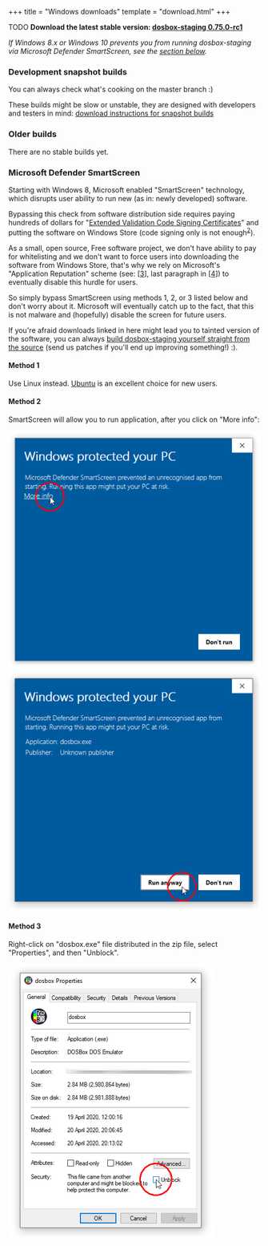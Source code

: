 +++
title = "Windows downloads"
template = "download.html"
+++

TODO **Download the latest stable version: [dosbox-staging 0.75.0-rc1](/)**

*If Windows 8.x or Windows 10 prevents you from running dosbox-staging via
Microsoft Defender SmartScreen, see the [section below](#ms-ss).*

### Development snapshot builds

You can always check what's cooking on the master branch :)

These builds might be slow or unstable, they are designed with developers
and testers in mind: [download instructions for snapshot builds](
https://github.com/dosbox-staging/dosbox-staging#development-snapshot-builds)

### Older builds

There are no stable builds yet.

### <a name="ms-ss"></a> Microsoft Defender SmartScreen

Starting with Windows 8, Microsoft enabled "SmartScreen" technology, which
disrupts user ability to run new (as in: newly developed) software.

Bypassing this check from software distribution side requires paying hundreds
of dollars for "[Extended Validation Code Signing Certificates][1]" and putting
the software on Windows Store (code signing only is not enough<sup>[2]</sup>).

As a small, open source, Free software project, we don't have ability to pay
for whitelisting and we don't want to force users into downloading the software
from Windows Store, that's why we rely on Microsoft's "Application Reputation"
scheme (see: [[3]], last paragraph in [[4]]) to eventually disable this hurdle for
users.

So simply bypass SmartScreen using methods 1, 2, or 3 listed below and don't
worry about it. Microsoft will eventually catch up to the fact, that this is
not malware and (hopefully) disable the screen for future users.

If you're afraid downloads linked in here might lead you to tainted version
of the software, you can always
[build dosbox-staging yourself straight from the source][5] (send us patches
if you'll end up improving something!) :).

[1]:https://docs.microsoft.com/en-gb/archive/blogs/ie/microsoft-smartscreen-extended-validation-ev-code-signing-certificates
[2]:https://docs.microsoft.com/en-gb/archive/blogs/ie/microsoft-smartscreen-extended-validation-ev-code-signing-certificates#-windows-store--windows-8-apps
[3]:https://docs.microsoft.com/en-us/windows/security/threat-protection/windows-defender-smartscreen/windows-defender-smartscreen-overview
[4]:https://docs.microsoft.com/en-gb/archive/blogs/ie/microsoft-smartscreen-extended-validation-ev-code-signing-certificates#-ev-code-signing
[5]:https://github.com/dosbox-staging/dosbox-staging.

#### Method 1

Use Linux instead. [Ubuntu](https://ubuntu.com/download/desktop) is an excellent
choice for new users.

#### Method 2

SmartScreen will allow you to run application, after you click
on "More info":

![alt text](smartscreen1.png)
![alt text](smartscreen2.png)

#### Method 3

Right-click on "dosbox.exe" file distributed in the zip file, select
"Properties", and then "Unblock".

![alt text](properties.png)

